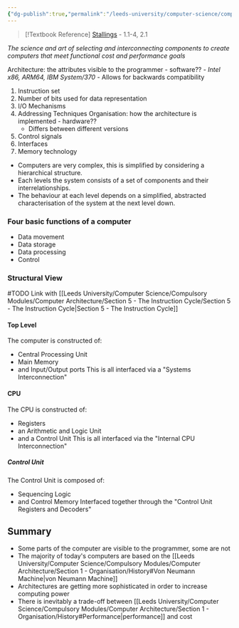 ```yaml
---
{"dg-publish":true,"permalink":"/leeds-university/computer-science/compulsory-modules/computer-architecture/section-1-organisation/section-1-organisation/","tags":["#TODO"]}
---
```


>[!Textbook Reference]
> [Stallings](https://leeds.primo.exlibrisgroup.com/permalink/44LEE_INST/13rlbcs/alma991012536539705181) - 1.1-4, 2.1

*The science and art of selecting and interconnecting components to create computers that meet functional cost and performance goals*

Architecture: the attributes visible to the programmer - software??
	- *Intel x86, ARM64, IBM System/370*
	- Allows for backwards compatibility
1. Instruction set
2. Number of bits used for data representation
3. I/O Mechanisms
4. Addressing Techniques
Organisation: how the architecture is implemented - hardware??
	- Differs between different versions
1. Control signals
2. Interfaces
3. Memory technology

- Computers are very complex, this is simplified by considering a hierarchical structure.
- Each levels the system consists of a set of components and their interrelationships.
- The behaviour at each level depends on a simplified, abstracted characterisation of the system at the next level down.

### Four basic functions of a computer
- Data movement
- Data storage
- Data processing
- Control

### Structural View
#TODO Link with [[Leeds University/Computer Science/Compulsory Modules/Computer Architecture/Section 5 - The Instruction Cycle/Section 5 - The Instruction Cycle\|Section 5 - The Instruction Cycle]]
#### Top Level
The computer is constructed of:
- Central Processing Unit
- Main Memory
- and Input/Output ports
This is all interfaced via a "Systems Interconnection"
#### CPU
The CPU is constructed of:
- Registers
- an Arithmetic and Logic Unit
- and a Control Unit
This is all interfaced via the "Internal CPU Interconnection"
##### Control Unit
The Control Unit is composed of:
- Sequencing Logic
- and Control Memory
Interfaced together through the "Control Unit Registers and Decoders"

## Summary
- Some parts of the computer are visible to the programmer, some are not
- The majority of today's computers are based on the [[Leeds University/Computer Science/Compulsory Modules/Computer Architecture/Section 1 - Organisation/History#Von Neumann Machine\|von Neumann Machine]]
- Architectures are getting more sophisticated in order to increase computing power
- There is inevitably a trade-off between [[Leeds University/Computer Science/Compulsory Modules/Computer Architecture/Section 1 - Organisation/History#Performance\|performance]] and cost